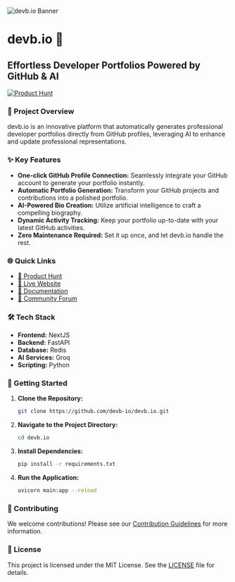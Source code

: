 ![devb.io Banner](https://devb.io/images/banner.png)

# devb.io 🚀

## Effortless Developer Portfolios Powered by GitHub & AI

[![Product Hunt](https://api.producthunt.com/widgets/embed-image/v1/featured.svg?post_id=714905&theme=light)](https://www.producthunt.com/posts/devb-io)

### 📝 Project Overview

devb.io is an innovative platform that automatically generates professional developer portfolios directly from GitHub profiles, leveraging AI to enhance and update professional representations.

### ✨ Key Features

- **One-click GitHub Profile Connection:** Seamlessly integrate your GitHub account to generate your portfolio instantly.
- **Automatic Portfolio Generation:** Transform your GitHub projects and contributions into a polished portfolio.
- **AI-Powered Bio Creation:** Utilize artificial intelligence to craft a compelling biography.
- **Dynamic Activity Tracking:** Keep your portfolio up-to-date with your latest GitHub activities.
- **Zero Maintenance Required:** Set it up once, and let devb.io handle the rest.

### 🌐 Quick Links

- [🚀 Product Hunt](https://www.producthunt.com/posts/devb-io)
- [🚀 Live Website](https://devb.io)
- [📄 Documentation](https://docs.devb.io)
- [💬 Community Forum](https://discord.gg/W364NEY6)

### 🛠️ Tech Stack

- **Frontend:** NextJS
- **Backend:** FastAPI
- **Database:** Redis
- **AI Services:** Groq
- **Scripting:** Python

### 🚀 Getting Started

1. **Clone the Repository:**
   ```bash
   git clone https://github.com/devb-io/devb.io.git
   ```
2. **Navigate to the Project Directory:**
   ```bash
   cd devb.io
   ```
3. **Install Dependencies:**
   ```bash
   pip install -r requirements.txt
   ```
4. **Run the Application:**
   ```bash
   uvicorn main:app --reload
   ```

### 🤝 Contributing

We welcome contributions! Please see our [Contribution Guidelines](https://github.com/devb-io/devb.io/blob/main/CONTRIBUTING.md) for more information.

### 📄 License

This project is licensed under the MIT License. See the [LICENSE](https://github.com/devb-io/devb.io/blob/main/LICENSE) file for details.
